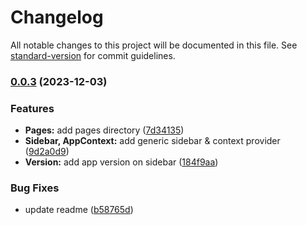 # Changelog

All notable changes to this project will be documented in this file. See [standard-version](https://github.com/conventional-changelog/standard-version) for commit guidelines.

### [0.0.3](https://github.com/Zararthustra/Starter-pack_React/compare/v0.0.2...v0.0.3) (2023-12-03)


### Features

* **Pages:** add pages directory ([7d34135](https://github.com/Zararthustra/Starter-pack_React/commit/7d341359ad952e3a5e8a87d5186b5eb62f1617ed))
* **Sidebar, AppContext:** add generic sidebar & context provider ([9d2a0d9](https://github.com/Zararthustra/Starter-pack_React/commit/9d2a0d941eff27a45450eab379f9a5a61d25d2db))
* **Version:** add app version on sidebar ([184f9aa](https://github.com/Zararthustra/Starter-pack_React/commit/184f9aa289936d12fc9f58e09b71504f87bfce54))


### Bug Fixes

* update readme ([b58765d](https://github.com/Zararthustra/Starter-pack_React/commit/b58765dbd35721ebb85a65e6e37f30ef5c094d76))
